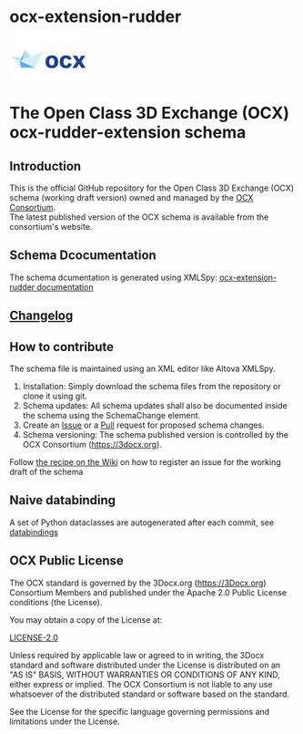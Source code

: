 # ocx-extension-rudder

![3DOCX.org logo](./docs/_static/logo.png)
# The Open Class 3D Exchange (OCX) ocx-rudder-extension schema

## Introduction 
This is the official GitHub repository for the Open Class 3D Exchange (OCX) schema (working draft version) owned and managed by the [OCX Consortium](https://3Docx.org).  
The latest published version of the OCX schema is available from the consortium's website.

## Schema Dcocumentation
The schema dcumentation is generated using XMLSpy: [ocx-extension-rudder documentation](ocx-ext-rudder.html)

## [Changelog](CHANGELOG.md)

## How to contribute
The schema file is maintained using an XML editor like Altova XMLSpy.
1. Installation: Simply download the schema files from the repository or clone it using git.
2. Schema updates: All schema updates shall also be documented inside the schema using the SchemaChange element.
3. Create an [Issue](https://docs.github.com/en/issues/tracking-your-work-with-issues/creating-an-issue) or a 
[Pull](https://docs.github.com/en/pull-requests/collaborating-with-pull-requests/proposing-changes-to-your-work-with-pull-requests/about-pull-requests) request for proposed schema changes.
4. Schema versioning: The schema published version is controlled by the OCX Consortium (https://3docx.org).

Follow [the recipe on the Wiki](https://github.com/OCXStandard/OCX_Schema/wiki) on how to register an issue for the working draft of the schema


## Naive databinding
A set of Python dataclasses are autogenerated after each commit, see [databindings](databinding.rst)


## OCX Public License
The OCX standard is governed by the 3Docx.org (https://3Docx.org) Consortium Members and published under the
Apache 2.0 Public License conditions (the License).

You may obtain a copy of the License at:

[LICENSE-2.0](http://www.apache.org/licenses/LICENSE-2.0)

Unless required by applicable law or agreed to in writing, the 3Docx standard and software distributed under the License
is distributed on an "AS IS" BASIS, WITHOUT WARRANTIES OR CONDITIONS OF ANY KIND, either express or implied.
The OCX Consortium is not liable to any use whatsoever of the distributed standard or software based on the standard.

See the License for the specific language governing permissions and limitations under the License.
